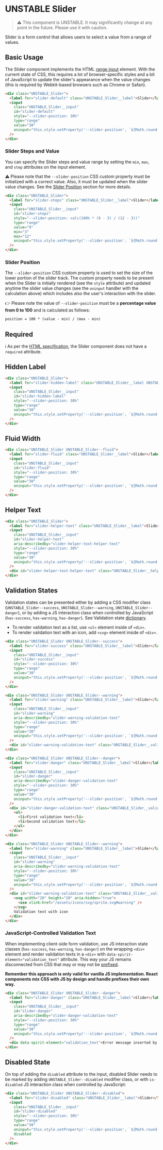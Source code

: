 # UNSTABLE Slider

> ⚠️ This component is UNSTABLE. It may significantly change at any point in the future.
> Please use it with caution.

Slider is a form control that allows users to select a value from a range of values.

## Basic Usage

The Slider component implements the HTML [range input][mdn-range] element. With the current state of CSS, this requires
a lot of browser-specific styles and a bit of JavaScript to update the slider's appearance when the value changes (this
is required by Webkit-based browsers such as Chrome or Safari).

```html
<div class="UNSTABLE_Slider">
  <label for="slider-default" class="UNSTABLE_Slider__label">Slider</label>
  <input
    class="UNSTABLE_Slider__input"
    id="slider-default"
    style="--slider-position: 30%"
    type="range"
    value="30"
    oninput="this.style.setProperty('--slider-position', `${Math.round((100 * this.value) / 100)}%`);"
  />
</div>
```

### Slider Steps and Value

You can specify the Slider steps and value range by setting the `min`, `max`, and `step` attributes on the input element.

⚠️ Please note that the `--slider-position` CSS custom property must be initialized with a correct value. Also, it must
be updated when the slider value changes. See the [Slider Position](#slider-position) section for more details.

```html
<div class="UNSTABLE_Slider">
  <label for="slider-steps" class="UNSTABLE_Slider__label">Slider</label>
  <input
    class="UNSTABLE_Slider__input"
    id="slider-steps"
    style="--slider-position: calc(100% * (9 - 3) / (12 - 3))"
    type="range"
    value="9"
    min="3"
    max="12"
    oninput="this.style.setProperty('--slider-position', `${Math.round(100 * (this.value - 3) / (12 - 3))}%`);"
  />
</div>
```

### Slider Position

The `--slider-position` CSS custom property is used to set the size of the lower portion of the slider track. The custom
property needs to be present when the Slider is initially rendered (see the `style` attribute) and updated anytime the slider
value changes (see the `oninput` handler with the calculation above) which includes also the user's interaction with the
slider.

👉 Please note the value of `--slider-position` must be a **percentage value from 0 to 100** and is calculated as follows:

```txt
position = 100 * (value - min) / (max - min)
```

## Required

ℹ️ As per the [HTML specification][html-spec-range], the Slider component does not have a `required` attribute.

## Hidden Label

```html
<div class="UNSTABLE_Slider">
  <label for="slider-hidden-label" class="UNSTABLE_Slider__label UNSTABLE_Slider__label--hidden">Slider</label>
  <input
    class="UNSTABLE_Slider__input"
    id="slider-hidden-label"
    style="--slider-position: 30%"
    type="range"
    value="30"
    oninput="this.style.setProperty('--slider-position', `${Math.round((100 * this.value) / 100)}%`);"
  />
</div>
```

## Fluid Width

```html
<div class="UNSTABLE_Slider UNSTABLE_Slider--fluid">
  <label for="slider-fluid" class="UNSTABLE_Slider__label">Slider</label>
  <input
    class="UNSTABLE_Slider__input"
    id="slider-fluid"
    style="--slider-position: 30%"
    type="range"
    value="30"
    oninput="this.style.setProperty('--slider-position', `${Math.round((100 * this.value) / 100)}%`);"
  />
</div>
```

## Helper Text

```html
<div class="UNSTABLE_Slider">
  <label for="slider-helper-text" class="UNSTABLE_Slider__label">Slider</label>
  <input
    class="UNSTABLE_Slider__input"
    id="slider-helper-text"
    aria-describedby="slider-helper-text-helper-text"
    style="--slider-position: 30%"
    type="range"
    value="30"
    oninput="this.style.setProperty('--slider-position', `${Math.round((100 * this.value) / 100)}%`);"
  />
  <div id="slider-helper-text-helper-text" class="UNSTABLE_Slider__helperText">Helper text</div>
</div>
```

## Validation States

Validation states can be presented either by adding a CSS modifier class
(`UNSTABLE_Slider--success`, `UNSTABLE_Slider--warning`, `UNSTABLE_Slider--danger`), or by adding
a JS interaction class when controlled by JavaScript (`has-success`,
`has-warning`, `has-danger`). See Validation state [dictionary][dictionary-validation].

- To render validation text as a list, use `<ul>` element inside of `<div>`.
- To render validation text with an icon, add `<svg>` element inside of `<div>`.

```html
<div class="UNSTABLE_Slider UNSTABLE_Slider--success">
  <label for="slider-success" class="UNSTABLE_Slider__label">Slider</label>
  <input
    class="UNSTABLE_Slider__input"
    id="slider-success"
    style="--slider-position: 30%"
    type="range"
    value="30"
    oninput="this.style.setProperty('--slider-position', `${Math.round((100 * this.value) / 100)}%`);"
  />
</div>

<div class="UNSTABLE_Slider UNSTABLE_Slider--warning">
  <label for="slider-warning" class="UNSTABLE_Slider__label">Slider</label>
  <input
    class="UNSTABLE_Slider__input"
    id="slider-warning"
    aria-describedby="slider-warning-validation-text"
    style="--slider-position: 30%"
    type="range"
    value="30"
    oninput="this.style.setProperty('--slider-position', `${Math.round((100 * this.value) / 100)}%`);"
  />
  <div id="slider-warning-validation-text" class="UNSTABLE_Slider__validationText">Validation text</div>
</div>

<div class="UNSTABLE_Slider UNSTABLE_Slider--danger">
  <label for="slider-danger" class="UNSTABLE_Slider__label">Slider</label>
  <input
    class="UNSTABLE_Slider__input"
    id="slider-danger"
    aria-describedby="slider-danger-validation-text"
    style="--slider-position: 30%"
    type="range"
    value="30"
    oninput="this.style.setProperty('--slider-position', `${Math.round((100 * this.value) / 100)}%`);"
  />
  <div id="slider-danger-validation-text" class="UNSTABLE_Slider__validationText">
    <ul>
      <li>First validation text</li>
      <li>Second validation text</li>
    </ul>
  </div>
</div>

<div class="UNSTABLE_Slider UNSTABLE_Slider--warning">
  <label for="slider-warning" class="UNSTABLE_Slider__label">Slider</label>
  <input
    class="UNSTABLE_Slider__input"
    id="slider-warning"
    aria-describedby="slider-warning-validation-text"
    style="--slider-position: 30%"
    type="range"
    value="30"
    oninput="this.style.setProperty('--slider-position', `${Math.round((100 * this.value) / 100)}%`);"
  />
  <div id="slider-warning-validation-text" class="UNSTABLE_Slider__validationText">
    <svg width="20" height="20" aria-hidden="true">
      <use xlink:href="/assets/icons/svg/sprite.svg#warning" />
    </svg>
    Validation text with icon
  </div>
</div>
```

### JavaScript-Controlled Validation Text

When implementing client-side form validation, use JS interaction state classes
(`has-success`, `has-warning`, `has-danger`) on the wrapping `<div>` element and
render validation texts in a `<div>` with `data-spirit-element="validation_text"`
attribute. This way your JS remains disconnected from CSS that may or may not be
[prefixed][prefixed].

**Remember this approach is only valid for vanilla JS implementation. React
components mix CSS with JS by design and handle prefixes their own way.**

```html
<div class="UNSTABLE_Slider UNSTABLE_Slider--danger">
  <label for="slider-danger" class="UNSTABLE_Slider__label">Slider</label>
  <input
    class="UNSTABLE_Slider__input"
    id="slider-danger"
    aria-describedby="slider-danger-validation-text"
    style="--slider-position: 30%"
    type="range"
    value="30"
    oninput="this.style.setProperty('--slider-position', `${Math.round((100 * this.value) / 100)}%`);"
  />
  <div data-spirit-element="validation_text">Error message inserted by JS</div>
</div>
```

## Disabled State

On top of adding the `disabled` attribute to the input, disabled Slider needs to
be marked by adding `UNSTABLE_Slider--disabled` modifier class, or with `is-disabled`
JS interaction class when controlled by JavaScript:

```html
<div class="UNSTABLE_Slider UNSTABLE_Slider--disabled">
  <label for="slider-disabled" class="UNSTABLE_Slider__label">Slider</label>
  <input
    class="UNSTABLE_Slider__input"
    id="slider-disabled"
    style="--slider-position: 30%"
    type="range"
    value="30"
    oninput="this.style.setProperty('--slider-position', `${Math.round((100 * this.value) / 100)}%`);"
    disabled
  />
</div>
```

[dictionary-validation]: https://github.com/lmc-eu/spirit-design-system/blob/main/docs/DICTIONARIES.md#validation
[html-spec-range]: https://html.spec.whatwg.org/multipage/input.html#range-state-(type=range)
[mdn-range]: https://developer.mozilla.org/en-US/docs/Web/HTML/Element/input/range
[prefixed]: https://github.com/lmc-eu/spirit-design-system/blob/main/packages/web/README.md#prefixing-css-class-names
